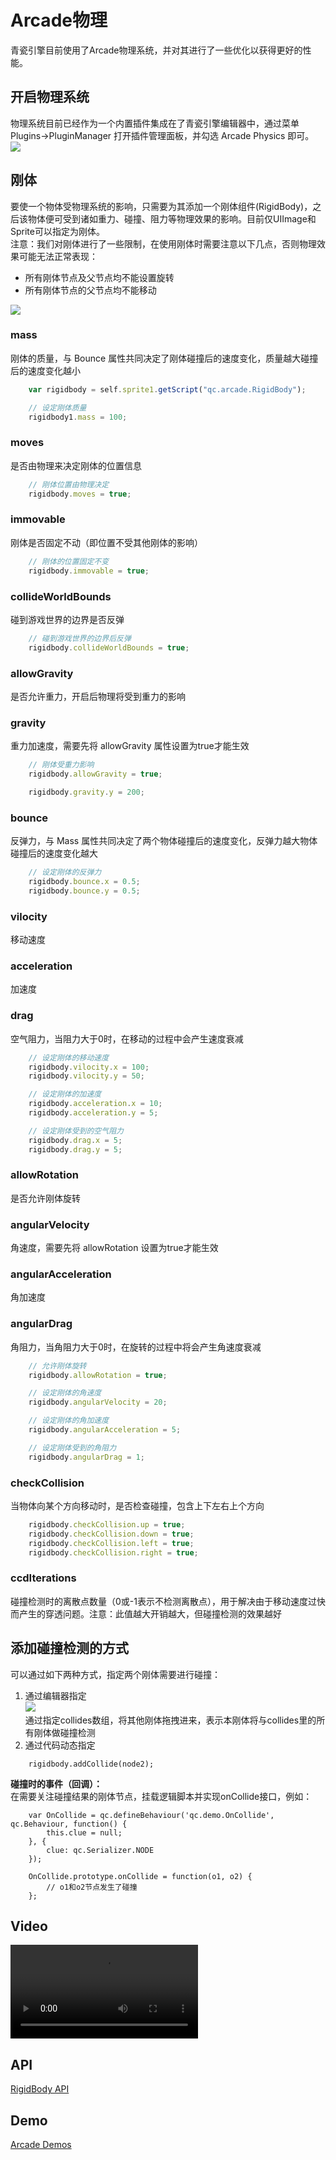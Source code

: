 # Arcade物理

青瓷引擎目前使用了Arcade物理系统，并对其进行了一些优化以获得更好的性能。

## 开启物理系统

物理系统目前已经作为一个内置插件集成在了青瓷引擎编辑器中，通过菜单 Plugins->PluginManager 打开插件管理面板，并勾选 Arcade Physics 即可。  
![](images/import_arcade.png) 

## 刚体

要使一个物体受物理系统的影响，只需要为其添加一个刚体组件(RigidBody)，之后该物体便可受到诸如重力、碰撞、阻力等物理效果的影响。目前仅UIImage和Sprite可以指定为刚体。  
注意：我们对刚体进行了一些限制，在使用刚体时需要注意以下几点，否则物理效果可能无法正常表现：  

* 所有刚体节点及父节点均不能设置旋转
* 所有刚体节点的父节点均不能移动  

![](images/rigidbody.png) 

### mass
刚体的质量，与 Bounce 属性共同决定了刚体碰撞后的速度变化，质量越大碰撞后的速度变化越小

````javascript
    var rigidbody = self.sprite1.getScript("qc.arcade.RigidBody");

    // 设定刚体质量
    rigidbody1.mass = 100;
````

### moves
是否由物理来决定刚体的位置信息
````javascript
    // 刚体位置由物理决定
    rigidbody.moves = true;
````

### immovable
刚体是否固定不动（即位置不受其他刚体的影响）
````javascript
    // 刚体的位置固定不变
    rigidbody.immovable = true;
````

### collideWorldBounds
碰到游戏世界的边界是否反弹

````javascript
    // 碰到游戏世界的边界后反弹
    rigidbody.collideWorldBounds = true;
````

### allowGravity
是否允许重力，开启后物理将受到重力的影响

### gravity
重力加速度，需要先将 allowGravity 属性设置为true才能生效

````javascript
    // 刚体受重力影响
    rigidbody.allowGravity = true;

    rigidbody.gravity.y = 200;
````

### bounce
反弹力，与 Mass 属性共同决定了两个物体碰撞后的速度变化，反弹力越大物体碰撞后的速度变化越大

````javascript
    // 设定刚体的反弹力
    rigidbody.bounce.x = 0.5;
    rigidbody.bounce.y = 0.5;
````

### vilocity
移动速度

### acceleration
加速度

### drag
空气阻力，当阻力大于0时，在移动的过程中会产生速度衰减

````javascript
    // 设定刚体的移动速度
    rigidbody.vilocity.x = 100;
    rigidbody.vilocity.y = 50;

    // 设定刚体的加速度
    rigidbody.acceleration.x = 10;
    rigidbody.acceleration.y = 5;

    // 设定刚体受到的空气阻力
    rigidbody.drag.x = 5;
    rigidbody.drag.y = 5;
````

### allowRotation
是否允许刚体旋转

### angularVelocity
角速度，需要先将 allowRotation 设置为true才能生效

### angularAcceleration
角加速度

### angularDrag
角阻力，当角阻力大于0时，在旋转的过程中将会产生角速度衰减

````javascript
    // 允许刚体旋转
    rigidbody.allowRotation = true;

    // 设定刚体的角速度
    rigidbody.angularVelocity = 20;

    // 设定刚体的角加速度
    rigidbody.angularAcceleration = 5;

    // 设定刚体受到的角阻力
    rigidbody.angularDrag = 1;
````

### checkCollision
当物体向某个方向移动时，是否检查碰撞，包含上下左右上个方向
````javascript
    rigidbody.checkCollision.up = true;
    rigidbody.checkCollision.down = true;
    rigidbody.checkCollision.left = true;
    rigidbody.checkCollision.right = true;
````

### ccdIterations
碰撞检测时的离散点数量（0或-1表示不检测离散点），用于解决由于移动速度过快而产生的穿透问题。注意：此值越大开销越大，但碰撞检测的效果越好

## 添加碰撞检测的方式
可以通过如下两种方式，指定两个刚体需要进行碰撞：
1. 通过编辑器指定  
![](images/collide1.png)  
通过指定collides数组，将其他刚体拖拽进来，表示本刚体将与collides里的所有刚体做碰撞检测
2. 通过代码动态指定  
````
    rigidbody.addCollide(node2);
````
  
__碰撞时的事件（回调）：__  
在需要关注碰撞结果的刚体节点，挂载逻辑脚本并实现onCollide接口，例如：
````
    var OnCollide = qc.defineBehaviour('qc.demo.OnCollide', qc.Behaviour, function() {
        this.clue = null;
    }, {
        clue: qc.Serializer.NODE
    });
    
    OnCollide.prototype.onCollide = function(o1, o2) {
        // o1和o2节点发生了碰撞
    };
````

## Video
<video controls="controls" src="../video/plugin_arcade.mp4"></video>

## API
[RigidBody API](http://docs.zuoyouxi.com/api/officialplugins/arcade/RigidBody.html)

## Demo
[Arcade Demos](http://engine.zuoyouxi.com/demo/index.html#anchor_ArcadePhysics)  